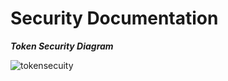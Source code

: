 
# Security Documentation

**_Token Security Diagram_**

![tokensecuity](https://i.ibb.co/6FtJ21C/Security-API.jpg)
